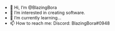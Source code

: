 - 👋 Hi, I’m @BlazingBora
- 👀 I’m interested in creating software.
- 🌱 I’m currently learning...
- 📫 How to reach me: 
     Discord: BlazingBora#0948
